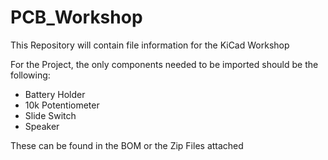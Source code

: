 # PCB_Workshop
This Repository will contain file information for the KiCad Workshop

For the Project, the only components needed to be imported should be the following:
* Battery Holder
* 10k Potentiometer
* Slide Switch
* Speaker

These can be found in the BOM or the Zip Files attached
